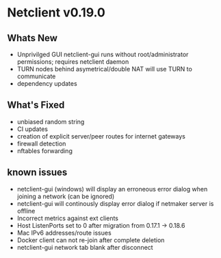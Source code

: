 # Netclient v0.19.0

## Whats New

- Unprivilged GUI
    netclient-gui runs without root/administrator permissions; requires netclient daemon 
- TURN
    nodes behind asymetrical/double NAT will use TURN to communicate
- dependency updates

## What's Fixed
- unbiased random string
- CI updates
- creation of explicit server/peer routes for internet gateways
- firewall detection
- nftables forwarding


## known issues
- netclient-gui (windows) will display an erroneous error dialog when joining a network (can be ignored)
- netclient-gui will continously display error dialog if netmaker server is offline
- Incorrect metrics against ext clients
- Host ListenPorts set to 0 after migration from 0.17.1 -> 0.18.6
- Mac IPv6 addresses/route issues
- Docker client can not re-join after complete deletion
- netclient-gui network tab blank after disconnect

